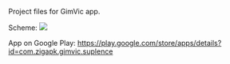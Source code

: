 Project files for GimVic app.

Scheme:
<img src="https://github.com/zigapk/GimVic-suplence-android/blob/master/graphics/feature.png"/>

App on Google Play: https://play.google.com/store/apps/details?id=com.zigapk.gimvic.suplence
